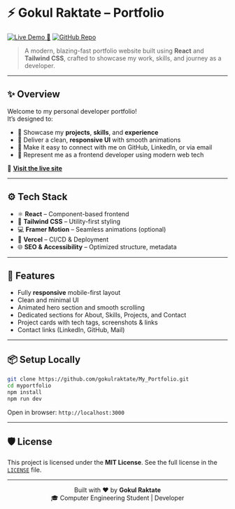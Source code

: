 
# ⚡ Gokul Raktate –  Portfolio

[![Live Demo 🚀](https://img.shields.io/badge/Live-Demo-green?style=for-the-badge)](https://gokulraktate.vercel.app/)
[![GitHub Repo](https://img.shields.io/badge/Code-GitHub-black?style=for-the-badge&logo=github)](https://github.com/gokulraktate/My_Portfolio)

> A modern, blazing-fast portfolio website built using **React** and **Tailwind CSS**, crafted to showcase my work, skills, and journey as a developer.

---

## ✨ Overview

Welcome to my personal developer portfolio!  
It’s designed to:

- 📌 Showcase my **projects**, **skills**, and **experience**
- 📱 Deliver a clean, **responsive UI** with smooth animations
- 🔗 Make it easy to connect with me on GitHub, LinkedIn, or via email
- 🚀 Represent me as a frontend developer using modern web tech

🔗 **[Visit the live site](https://gokulraktate.vercel.app/)**

---

## ⚙️ Tech Stack

- ⚛️ **React** – Component-based frontend
- 💨 **Tailwind CSS** – Utility-first styling
- 💻 **Framer Motion** – Seamless animations (optional)
- 🚀 **Vercel** – CI/CD & Deployment
- 🌐 **SEO & Accessibility** – Optimized structure, metadata

---

## 🌟 Features

- Fully **responsive** mobile-first layout
- Clean and minimal UI
- Animated hero section and smooth scrolling
- Dedicated sections for About, Skills, Projects, and Contact
- Project cards with tech tags, screenshots & links
- Contact links (LinkedIn, GitHub, Mail)


---

## 📦 Setup Locally

```bash
git clone https://github.com/gokulraktate/My_Portfolio.git
cd myportfolio
npm install
npm run dev
````

Open in browser: `http://localhost:3000`

---

## 🛡 License

This project is licensed under the **MIT License**.
See the full license in the [`LICENSE`](./LICENSE) file.





---

<p align="center">
  Built with ❤️ by <strong>Gokul Raktate</strong> <br/>
  🎓 Computer Engineering Student | Developer
</p>

